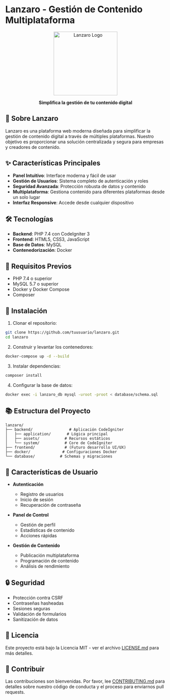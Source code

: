 # Lanzaro - Gestión de Contenido Multiplataforma

<div align="center">
    <img src="assets/img/logo.png" alt="Lanzaro Logo" width="200"/>
    <p><strong>Simplifica la gestión de tu contenido digital</strong></p>
</div>

## 🚀 Sobre Lanzaro

Lanzaro es una plataforma web moderna diseñada para simplificar la gestión de contenido digital a través de múltiples plataformas. Nuestro objetivo es proporcionar una solución centralizada y segura para empresas y creadores de contenido.

## ✨ Características Principales

- **Panel Intuitivo**: Interface moderna y fácil de usar
- **Gestión de Usuarios**: Sistema completo de autenticación y roles
- **Seguridad Avanzada**: Protección robusta de datos y contenido
- **Multiplataforma**: Gestiona contenido para diferentes plataformas desde un solo lugar
- **Interfaz Responsive**: Accede desde cualquier dispositivo

## 🛠️ Tecnologías

- **Backend**: PHP 7.4 con CodeIgniter 3
- **Frontend**: HTML5, CSS3, JavaScript
- **Base de Datos**: MySQL
- **Contenedorización**: Docker

## 🚦 Requisitos Previos

- PHP 7.4 o superior
- MySQL 5.7 o superior
- Docker y Docker Compose
- Composer

## 🔧 Instalación

1. Clonar el repositorio:
```bash
git clone https://github.com/tuusuario/lanzaro.git
cd lanzaro
```

2. Construir y levantar los contenedores:
```bash
docker-compose up -d --build
```

3. Instalar dependencias:
```bash
composer install
```

4. Configurar la base de datos:
```bash
docker exec -i lanzaro_db mysql -uroot -proot < database/schema.sql
```

## 📚 Estructura del Proyecto

```
lanzaro/
├── backend/                # Aplicación CodeIgniter
│   ├── application/       # Lógica principal
│   ├── assets/           # Recursos estáticos
│   └── system/           # Core de CodeIgniter
├── frontend/             # (Futuro desarrollo UI/UX)
├── docker/              # Configuraciones Docker
└── database/           # Schemas y migraciones
```

## 👥 Características de Usuario

- **Autenticación**
  - Registro de usuarios
  - Inicio de sesión
  - Recuperación de contraseña
  
- **Panel de Control**
  - Gestión de perfil
  - Estadísticas de contenido
  - Acciones rápidas
  
- **Gestión de Contenido**
  - Publicación multiplataforma
  - Programación de contenido
  - Análisis de rendimiento

## 🔒 Seguridad

- Protección contra CSRF
- Contraseñas hasheadas
- Sesiones seguras
- Validación de formularios
- Sanitización de datos

## 📝 Licencia

Este proyecto está bajo la Licencia MIT - ver el archivo [LICENSE.md](LICENSE.md) para más detalles.

## 🤝 Contribuir

Las contribuciones son bienvenidas. Por favor, lee [CONTRIBUTING.md](CONTRIBUTING.md) para detalles sobre nuestro código de conducta y el proceso para enviarnos pull requests.
